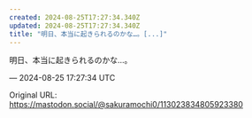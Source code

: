 ```yaml
---
created: 2024-08-25T17:27:34.340Z
updated: 2024-08-25T17:27:34.340Z
title: "明日、本当に起きられるのかな…。[...]"
---
```


<p>明日、本当に起きられるのかな…。</p>

&mdash; 2024-08-25 17:27:34 UTC

Original URL: https://mastodon.social/@sakuramochi0/113023834805923380
